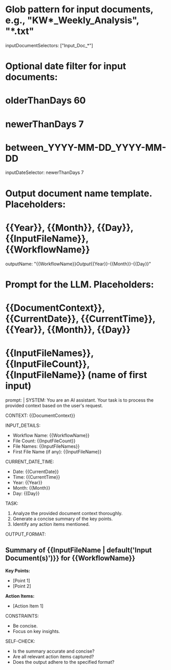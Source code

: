 # Glob pattern for input documents, e.g., "KW*_Weekly_Analysis", "*.txt"
inputDocumentSelectors: ["Input_Doc_*"]
# Optional date filter for input documents:
# olderThanDays 60
# newerThanDays 7
# between_YYYY-MM-DD_YYYY-MM-DD
inputDateSelector: newerThanDays 7
# Output document name template. Placeholders:
# {{Year}}, {{Month}}, {{Day}}, {{InputFileName}}, {{WorkflowName}}
outputName: "{{WorkflowName}}_Output_{{Year}}-{{Month}}-{{Day}}"
# Prompt for the LLM. Placeholders:
# {{DocumentContext}}, {{CurrentDate}}, {{CurrentTime}}, {{Year}}, {{Month}}, {{Day}}
# {{InputFileNames}}, {{InputFileCount}}, {{InputFileName}} (name of first input)
prompt: |
  SYSTEM: You are an AI assistant. Your task is to process the provided context based on the user's request.

  CONTEXT:
  {{DocumentContext}}

  INPUT_DETAILS:
  - Workflow Name: {{WorkflowName}}
  - File Count: {{InputFileCount}}
  - File Names: {{InputFileNames}}
  - First File Name (if any): {{InputFileName}}

  CURRENT_DATE_TIME:
  - Date: {{CurrentDate}}
  - Time: {{CurrentTime}}
  - Year: {{Year}}
  - Month: {{Month}}
  - Day: {{Day}}

  TASK:
  1. Analyze the provided document context thoroughly.
  2. Generate a concise summary of the key points.
  3. Identify any action items mentioned.

  OUTPUT_FORMAT:
  ## Summary of {{InputFileName | default('Input Document(s)')}} for {{WorkflowName}}

  **Key Points:**
  - [Point 1]
  - [Point 2]

  **Action Items:**
  - [Action Item 1]

  CONSTRAINTS:
  - Be concise.
  - Focus on key insights.

  SELF-CHECK:
  - Is the summary accurate and concise?
  - Are all relevant action items captured?
  - Does the output adhere to the specified format?
